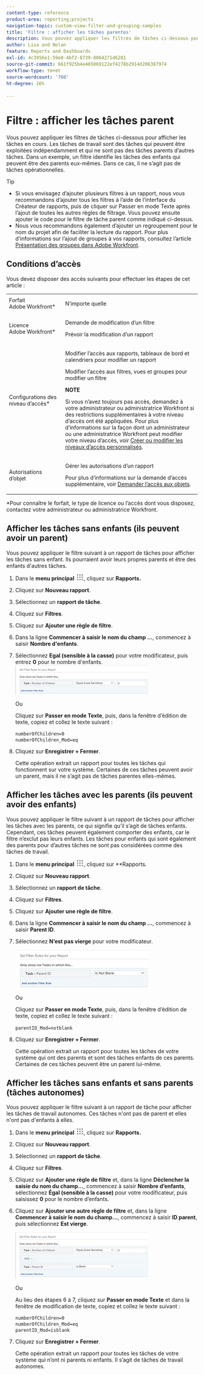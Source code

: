 ```yaml
---
content-type: reference
product-area: reporting;projects
navigation-topic: custom-view-filter-and-grouping-samples
title: 'Filtre : afficher les tâches parentes'
description: Vous pouvez appliquer les filtres de tâches ci-dessous pour afficher les tâches en cours. Les tâches de travail sont des tâches qui peuvent être exploitées indépendamment et qui ne sont pas des tâches parents d’autres tâches. Dans un exemple, un filtre identifie les tâches des enfants qui peuvent être des parents eux-mêmes. Dans ce cas, il ne s’agit pas de tâches opérationnelles.
author: Lisa and Nolan
feature: Reports and Dashboards
exl-id: 4c3956e1-59e0-4bf2-8739-8064271d6281
source-git-commit: 661f925b4e485069122ef4278b2914d206387974
workflow-type: tm+mt
source-wordcount: '760'
ht-degree: 16%

---
```


# Filtre : afficher les tâches parent

Vous pouvez appliquer les filtres de tâches ci-dessous pour afficher les tâches en cours. Les tâches de travail sont des tâches qui peuvent être exploitées indépendamment et qui ne sont pas des tâches parents d’autres tâches. Dans un exemple, un filtre identifie les tâches des enfants qui peuvent être des parents eux-mêmes. Dans ce cas, il ne s’agit pas de tâches opérationnelles.

>[!TIP]
>
>* Si vous envisagez d’ajouter plusieurs filtres à un rapport, nous vous recommandons d’ajouter tous les filtres à l’aide de l’interface du Créateur de rapports, puis de cliquer sur Passer en mode Texte après l’ajout de toutes les autres règles de filtrage. Vous pouvez ensuite ajouter le code pour le filtre de tâche parent comme indiqué ci-dessus. 
>* Nous vous recommandons également d’ajouter un regroupement pour le nom du projet afin de faciliter la lecture du rapport. Pour plus d’informations sur l’ajout de groupes à vos rapports, consultez l’article [Présentation des groupes dans Adobe Workfront](../../../reports-and-dashboards/reports/reporting-elements/groupings-overview.md).
>

## Conditions d’accès

Vous devez disposer des accès suivants pour effectuer les étapes de cet article :

<table style="table-layout:auto"> 
 <col> 
 <col> 
 <tbody> 
  <tr> 
   <td role="rowheader">Forfait Adobe Workfront*</td> 
   <td> <p>N’importe quelle</p> </td> 
  </tr> 
  <tr> 
   <td role="rowheader">Licence Adobe Workfront*</td> 
   <td> <p>Demande de modification d’un filtre </p>
   <p>Prévoir la modification d’un rapport</p> </td> 
  </tr> 
  <tr> 
   <td role="rowheader">Configurations des niveau d’accès*</td> 
   <td> <p>Modifier l’accès aux rapports, tableaux de bord et calendriers pour modifier un rapport</p> <p>Modifier l’accès aux filtres, vues et groupes pour modifier un filtre</p> <p><b>NOTE</b>

Si vous n’avez toujours pas accès, demandez à votre administrateur ou administratrice Workfront si des restrictions supplémentaires à votre niveau d’accès ont été appliquées. Pour plus d’informations sur la façon dont un administrateur ou une administratrice Workfront peut modifier votre niveau d’accès, voir <a href="../../../administration-and-setup/add-users/configure-and-grant-access/create-modify-access-levels.md" class="MCXref xref">Créer ou modifier les niveaux d’accès personnalisés</a>.</p> </td>
</tr>
  <tr> 
   <td role="rowheader">Autorisations d’objet</td> 
   <td> <p>Gérer les autorisations d’un rapport</p> <p>Pour plus d’informations sur la demande d’accès supplémentaire, voir <a href="../../../workfront-basics/grant-and-request-access-to-objects/request-access.md" class="MCXref xref">Demander l’accès aux objets</a>.</p> </td> 
  </tr> 
 </tbody> 
</table>

&#42;Pour connaître le forfait, le type de licence ou l’accès dont vous disposez, contactez votre administrateur ou administratrice Workfront.

## Afficher les tâches sans enfants (ils peuvent avoir un parent)

Vous pouvez appliquer le filtre suivant à un rapport de tâches pour afficher les tâches sans enfant. Ils pourraient avoir leurs propres parents et être des enfants d&#39;autres tâches.

1. Dans le **menu principal** ![](assets/main-menu-icon.png), cliquez sur **Rapports.**

1. Cliquez sur **Nouveau rapport**.
1. Sélectionnez un **rapport de tâche**.
1. Cliquez sur **Filtres**.
1. Cliquez sur **Ajouter une règle de filtre**.
1. Dans la ligne **Commencer à saisir le nom du champ ...**, commencez à saisir **Nombre d&#39;enfants**.

1. Sélectionnez **Egal (sensible à la casse)** pour votre modificateur, puis entrez **0** pour le nombre d&#39;enfants.\
   ![](assets/parent-task-filter-from-the-ui-350x76.png)

   Ou

   Cliquez sur **Passer en mode Texte**, puis, dans la fenêtre d’édition de texte, copiez et collez le texte suivant : 

   ```
   numberOfChildren=0
   numberOfChildren_Mod=eq
   ```


1. Cliquez sur **Enregistrer + Fermer**.

   Cette opération extrait un rapport pour toutes les tâches qui fonctionnent sur votre système. Certaines de ces tâches peuvent avoir un parent, mais il ne s’agit pas de tâches parentes elles-mêmes.

## Afficher les tâches avec les parents (ils peuvent avoir des enfants)

Vous pouvez appliquer le filtre suivant à un rapport de tâches pour afficher les tâches avec les parents, ce qui signifie qu’il s’agit de tâches enfants. Cependant, ces tâches peuvent également comporter des enfants, car le filtre n’exclut pas leurs enfants. Les tâches pour enfants qui sont également des parents pour d’autres tâches ne sont pas considérées comme des tâches de travail.

1. Dans le **menu principal** ![](assets/main-menu-icon.png), cliquez sur **Rapports.
1. Cliquez sur **Nouveau rapport**.
1. Sélectionnez un **rapport de tâche**.
1. Cliquez sur **Filtres**.
1. Cliquez sur **Ajouter une règle de filtre**.
1. Dans la ligne **Commencer à saisir le nom du champ ...**, commencez à saisir **Parent ID**.
1. Sélectionnez **N’est pas vierge** pour votre modificateur.

   ![](assets/filter-parent-id-not-blank-350x100.png)

   Ou

   Cliquez sur **Passer en mode Texte**, puis, dans la fenêtre d’édition de texte, copiez et collez le texte suivant : 

   `parentID_Mod=notblank`

1. Cliquez sur **Enregistrer + Fermer**.

   Cette opération extrait un rapport pour toutes les tâches de votre système qui ont des parents et sont des tâches enfants de ces parents. Certaines de ces tâches peuvent être un parent lui-même.

## Afficher les tâches sans enfants et sans parents (tâches autonomes)

Vous pouvez appliquer le filtre suivant à un rapport de tâche pour afficher les tâches de travail autonomes. Ces tâches n&#39;ont pas de parent et elles n&#39;ont pas d&#39;enfants à elles.

1. Dans le **menu principal** ![](assets/main-menu-icon.png), cliquez sur **Rapports.**
1. Cliquez sur **Nouveau rapport**.
1. Sélectionnez un **rapport de tâche**.
1. Cliquez sur **Filtres**.
1. Cliquez sur **Ajouter une règle de filtre** et, dans la ligne **Déclencher la saisie du nom du champ...**, commencez à saisir **Nombre d’enfants**, sélectionnez **Égal (sensible à la casse)** pour votre modificateur, puis saisissez **0** pour le nombre d’enfants.
1. Cliquez sur **Ajouter une autre règle de filtre** et, dans la ligne **Commencer à saisir le nom du champ...**, commencez à saisir **ID parent**, puis sélectionnez **Est vierge**.

   ![](assets/filter-parent-id-blank-and-zero-children-350x121.png)

   Ou

   Au lieu des étapes 6 à 7, cliquez sur **Passer en mode Texte** et dans la fenêtre de modification de texte, copiez et collez le texte suivant : 

   <!--
   <p data-mc-conditions="QuicksilverOrClassic.Draft mode">(NOTE: ensure steps above stay accurate)</p>
   -->

   ```
   numberOfChildren=0
   numberOfChildren_Mod=eq
   parentID_Mod=isblank
   ```

1. Cliquez sur **Enregistrer + Fermer**.

   Cette opération extrait un rapport pour toutes les tâches de votre système qui n’ont ni parents ni enfants. Il s’agit de tâches de travail autonomes.
